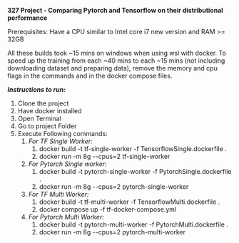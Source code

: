 **327 Project - Comparing Pytorch and Tensorflow on their distributional performance**

Prerequisites:
Have a CPU similar to Intel core i7 new version and RAM >= 32GB

All these builds took ~15 mins on windows when using wsl with docker.
To speed up the training from each ~40 mins to each ~15 mins 
(not including downloading dataset and preparing data), remove the memory and cpu
flags in the commands and in the docker compose files. 

***Instructions to run:***
1. Clone the project
2. Have docker installed
3. Open Terminal
4. Go to project Folder
5. Execute Following commands:
   1. _For TF Single Worker:_
      1. docker build -t tf-single-worker -f TensorflowSingle.dockerfile .
      2. docker run -m 8g --cpus=2 tf-single-worker
   2. _For Pytorch Single worker:_
      1. docker build -t pytorch-single-worker -f PytorchSingle.dockerfile .
      2. docker run -m 8g --cpus=2 pytorch-single-worker
   3. _For TF Multi Worker:_
      1. docker build -t tf-multi-worker -f TensorflowMulti.dockerfile .
      2. docker compose up -f tf-docker-compose.yml
   4. _For Pytorch Multi Worker:_
      1. docker build -t pytorch-multi-worker -f PytorchMulti.dockerfile .
      2. docker run -m 8g --cpus=2 pytorch-multi-worker

